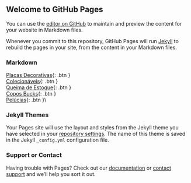 ## Welcome to GitHub Pages

You can use the [editor on GitHub](https://github.com/srpantoja/kamuistore/edit/gh-pages/index.md) to maintain and preview the content for your website in Markdown files.

Whenever you commit to this repository, GitHub Pages will run [Jekyll](https://jekyllrb.com/) to rebuild the pages in your site, from the content in your Markdown files.

### Markdown
[Placas Decorativas](https://photos.app.goo.gl/Gi32dRN4cnqhdh8J6){: .btn }\
[Colecionáveis](https://photos.app.goo.gl/jDFEK4caRBoUcgDT8){: .btn }\
[Queima de Estoque](https://photos.app.goo.gl/73UdGZGRmYyWrfHf7){: .btn }\
[Copos Bucks](https://photos.app.goo.gl/EJqKa1Hihgvp3W9m9){: .btn }\
[Pelúcias](https://photos.app.goo.gl/YQ5rSgRu4oiJqNAk8){: .btn }\


### Jekyll Themes

Your Pages site will use the layout and styles from the Jekyll theme you have selected in your [repository settings](https://github.com/srpantoja/kamuistore/settings/pages). The name of this theme is saved in the Jekyll `_config.yml` configuration file.

### Support or Contact

Having trouble with Pages? Check out our [documentation](https://docs.github.com/categories/github-pages-basics/) or [contact support](https://support.github.com/contact) and we’ll help you sort it out.
